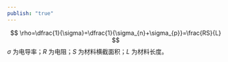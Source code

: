 ```yaml
---
publish: "true"
---
```

$$
\rho=\dfrac{1}{\sigma}=\dfrac{1}{\sigma_{n}+\sigma_{p}}=\frac{RS}{L}
$$
$\sigma$ 为电导率；$R$ 为电阻；$S$ 为材料横截面积；$L$ 为材料长度。
